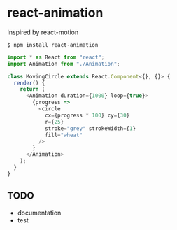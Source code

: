 # react-animation

Inspired by react-motion

```
$ npm install react-animation
```

```js
import * as React from "react";
import Animation from "./Animation";

class MovingCircle extends React.Component<{}, {}> {
  render() {
    return (
      <Animation duration={1000} loop={true}>
        {progress =>
          <circle
            cx={progress * 100} cy={30}
            r={25}
            stroke="grey" strokeWidth={1}
            fill="wheat"
          />
        }
      </Animation>
    );
  }
}
```

## TODO

- documentation
- test
